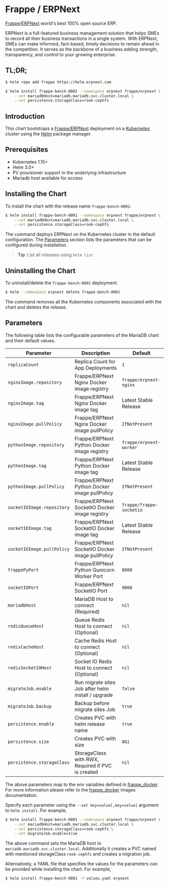 # Frappe / ERPNext

[Frappe](https://frappe.io)/[ERPNext](https://erpnext.com) world's best 100% open source ERP.

ERPNext is a full-featured business management solution that helps SMEs to record all their business transactions in a single system. With ERPNext, SMEs can make informed, fact-based, timely decisions to remain ahead in the competition. It serves as the backbone of a business adding strength, transparency, and control to your growing enterprise.

## TL;DR;

```bash
$ helm repo add frappe https://helm.erpnext.com

$ helm install frappe-bench-0001 --namespace erpnext frappe/erpnext \
    --set mariadbHost=mariadb.mariadb.svc.cluster.local \
    --set persistence.storageClass=rook-cephfs
```

## Introduction

This chart bootstraps a [Frappe/ERPNext](https://github.com/frappe/frappe_docker) deployment on a [Kubernetes](http://kubernetes.io) cluster using the [Helm](https://helm.sh) package manager.


## Prerequisites

- Kubernetes 1.15+
- Helm 3.0+
- PV provisioner support in the underlying infrastructure
- Mariadb host available for access

## Installing the Chart

To install the chart with the release name `frappe-bench-0001`:

```bash
$ helm install frappe-bench-0001 --namespace erpnext frappe/erpnext \
    --set mariadbHost=mariadb.mariadb.svc.cluster.local \
    --set persistence.storageClass=rook-cephfs
```

The command deploys ERPNext on the Kubernetes cluster in the default configuration. The [Parameters](#parameters) section lists the parameters that can be configured during installation.

> **Tip**: List all releases using `helm list`

## Uninstalling the Chart

To uninstall/delete the `frappe-bench-0001` deployment:

```bash
$ helm --namespace erpnext delete frappe-bench-0001
```

The command removes all the Kubernetes components associated with the chart and deletes the release.

## Parameters

The following table lists the configurable parameters of the MariaDB chart and their default values.

| Parameter                        | Description                                         | Default                         |
|----------------------------------|-----------------------------------------------------|---------------------------------|
| `replicaCount`                   | Replica Count for App Deployments                   | `1`                             |
| `nginxImage.repository`          | Frappe/ERPNext Nginx Docker image registry          | `frappe/erpnext-nginx`          |
| `nginxImage.tag`                 | Frappe/ERPNext Nginx Docker image tag               | Latest Stable Release           |
| `nginxImage.pullPolicy`          | Frappe/ERPNext Nginx Docker image pullPolicy        | `IfNotPresent`                  |
| `pythonImage.repository`         | Frappe/ERPNext Python Docker image registry         | `frappe/erpnext-worker`         |
| `pythonImage.tag`                | Frappe/ERPNext Python Docker image tag              | Latest Stable Release           |
| `pythonImage.pullPolicy`         | Frappe/ERPNext Python Docker image pullPolicy       | `IfNotPresent`                  |
| `socketIOImage.repository`       | Frappe/ERPNext SocketIO Docker image registry       | `frappe/frappe-socketio`        |
| `socketIOImage.tag`              | Frappe/ERPNext SocketIO Docker image tag            | Latest Stable Release           |
| `socketIOImage.pullPolicy`       | Frappe/ERPNext SocketIO Docker image pullPolicy     | `IfNotPresent`                  |
| `frappePyPort`                   | Frappe/ERPNext Python Gunicorn Worker Port          | `8000`                          |
| `socketIOPort`                   | Frappe/ERPNext SocketIO Port                        | `9000`                          |
| `mariadbHost`                    | MariaDB Host to connect (Required)                  | `nil`                           |
| `redisQueueHost`                 | Queue Redis Host to connect (Optional)              | `nil`                           |
| `redisCacheHost`                 | Cache Redis Host to connect (Optional)              | `nil`                           |
| `redisSocketIOHost`              | Socket IO Redis Host to connect (Optional)          | `nil`                           |
| `migrateJob.enable`              | Run migrate sites Job after helm install / upgrade  | `false`                         |
| `migrateJob.backup`              | Backup before migrate sites Job                     | `true`                          |
| `persistence.enable`             | Creates PVC with helm release name                  | `true`                          |
| `persistence.size`               | Creates PVC with size                               | `8Gi`                           |
| `persistence.storageClass`       | StorageClass with RWX, Required if PVC is created   | `nil`                           |

The above parameters map to the env variables defined in [frappe_docker](http://github.com/frappe/frappe_docker). For more information please refer to the [frappe_docker](http://github.com/frappe/frappe_docker) images documentation.

Specify each parameter using the `--set key=value[,key=value]` argument to `helm install`. For example,

```bash
$ helm install frappe-bench-0001 --namespace erpnext frappe/erpnext \
    --set mariadbHost=mariadb.mariadb.svc.cluster.local \
    --set persistence.storageClass=rook-cephfs \
    --set migrateJob.enable=true
```

The above command sets the MariaDB host to `mariadb.mariadb.svc.cluster.local`. Additionally it creates a PVC named with mentioned storageClass `rook-cephfs` and creates a migration job.

Alternatively, a YAML file that specifies the values for the parameters can be provided while installing the chart. For example,

```bash
$ helm install frappe-bench-0001 -f values.yaml erpnext
```

